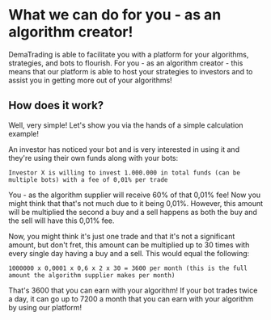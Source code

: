 #  What we can do for you - as an algorithm creator!

DemaTrading is able to facilitate you with a platform for your algorithms, strategies, and bots to flourish. For you - as an algorithm creator - this means that our platform is able to host your strategies to investors and to assist you in getting more out of your algorithms!

## How does it work?

Well, very simple! Let's show you via the hands of a simple calculation example!

An investor has noticed your bot and is very interested in using it and they're using their own funds along with your bots:

`Investor X is willing to invest 1.000.000 in total funds (can be multiple bots) with a fee of 0,01% per trade`

You - as the algorithm supplier will receive 60% of that 0,01% fee! Now you might think that that's not much due to it being 0,01%. However, this amount will be multiplied the second a buy and a sell happens as both the buy and the sell will have this 0,01% fee.

Now, you might think it's just one trade and that it's not a significant amount, but don't fret, this amount can be multiplied up to 30 times with every single day having a buy and a sell. This would equal the following:

`1000000 x 0,0001 x 0,6 x 2 x 30 = 3600 per month (this is the full amount the algorithm supplier makes per month)`

That's 3600 that you can earn with your algorithm! If your bot trades twice a day, it can go up to 7200 a month that you can earn with your algorithm by using our platform!
